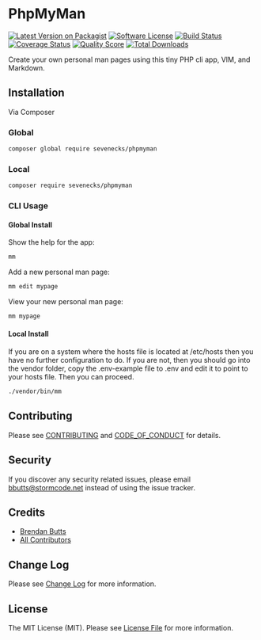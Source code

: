 # PhpMyMan

[![Latest Version on Packagist][ico-version]][link-packagist]
[![Software License][ico-license]](LICENSE.md)
[![Build Status][ico-travis]][link-travis]
[![Coverage Status][ico-scrutinizer]][link-scrutinizer]
[![Quality Score][ico-code-quality]][link-code-quality]
[![Total Downloads][ico-downloads]][link-downloads]

Create your own personal man pages using this tiny PHP cli app, VIM, and Markdown.

## Installation

Via Composer

### Global

```bash
composer global require sevenecks/phpmyman
```

### Local
```bash
composer require sevenecks/phpmyman
```

### CLI Usage

#### Global Install

Show the help for the app:
```bash
mm
```

Add a new personal man page:
```bash
mm edit mypage
```

View your new personal man page:
```bash
mm mypage
```

#### Local Install
If you are on a system where the hosts file is located at /etc/hosts then you have no further configuration to do. If you are not, then you should go into the vendor folder, copy the .env-example  file to .env and edit it to point to your hosts file. Then you can proceed.

```bash
./vendor/bin/mm
```

## Contributing

Please see [CONTRIBUTING](CONTRIBUTING.md) and [CODE_OF_CONDUCT](CODE_OF_CONDUCT.md) for details.

## Security

If you discover any security related issues, please email bbutts@stormcode.net instead of using the issue tracker.

## Credits

- [Brendan Butts][link-author]
- [All Contributors][link-contributors]

## Change Log
Please see [Change Log](CHANGELOG.md) for more information.

## License

The MIT License (MIT). Please see [License File](LICENSE.md) for more information.

[ico-version]: https://img.shields.io/packagist/v/sevenecks/phpmyman.svg?style=flat-square
[ico-license]: https://img.shields.io/badge/license-MIT-brightgreen.svg?style=flat-square
[ico-travis]: https://img.shields.io/travis/sevenecks/phpmyman/master.svg?style=flat-square
[ico-scrutinizer]: https://img.shields.io/scrutinizer/coverage/g/sevenecks/phpmyman.svg?style=flat-square
[ico-code-quality]: https://img.shields.io/scrutinizer/g/sevenecks/phpmyman.svg?style=flat-square
[ico-downloads]: https://img.shields.io/packagist/dt/sevenecks/phpmyman.svg?style=flat-square

[link-packagist]: https://packagist.org/packages/sevenecks/phpmyman
[link-travis]: https://travis-ci.org/sevenecks/phpmyman
[link-scrutinizer]: https://scrutinizer-ci.com/g/sevenecks/phpmyman/code-structure
[link-code-quality]: https://scrutinizer-ci.com/g/sevenecks/phpmyman
[link-downloads]: https://packagist.org/packages/sevenecks/phpmyman
[link-author]: https://github.com/sevenecks
[link-contributors]: ../../contributors
